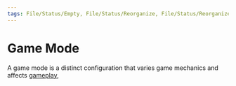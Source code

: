 ```yaml
---
tags: File/Status/Empty, File/Status/Reorganize, File/Status/Reorganize, File/Status/Recategorize, File/Status/Summarize, File/Status/Structuralize
---
```


# Game Mode

A game mode is a distinct configuration that varies game mechanics and affects [gameplay](https://en.wikipedia.org/wiki/Glossary_of_video_game_terms#gameplay),



